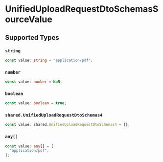 # UnifiedUploadRequestDtoSchemasSourceValue


## Supported Types

### `string`

```typescript
const value: string = "application/pdf";
```

### `number`

```typescript
const value: number = NaN;
```

### `boolean`

```typescript
const value: boolean = true;
```

### `shared.UnifiedUploadRequestDtoSchemas4`

```typescript
const value: shared.UnifiedUploadRequestDtoSchemas4 = {};
```

### `any[]`

```typescript
const value: any[] = [
  "application/pdf",
];
```

